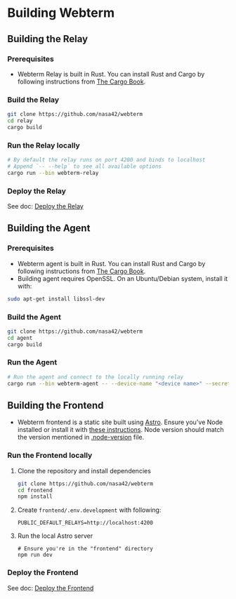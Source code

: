 # Building Webterm

## Building the Relay

### Prerequisites

* Webterm Relay is built in Rust. You can install Rust and Cargo by following instructions
  from [The Cargo Book](https://doc.rust-lang.org/cargo/getting-started/installation.html).

### Build the Relay

```bash
git clone https://github.com/nasa42/webterm
cd relay
cargo build
```

### Run the Relay locally

```bash
# By default the relay runs on port 4200 and binds to localhost
# Append `-- --help` to see all available options
cargo run --bin webterm-relay
```

### Deploy the Relay

See doc: [Deploy the Relay](./deploy-relay.md)

## Building the Agent

### Prerequisites

* Webterm agent is built in Rust. You can install Rust and Cargo by following instructions
  from [The Cargo Book](https://doc.rust-lang.org/cargo/getting-started/installation.html).
* Building agent requires OpenSSL. On an Ubuntu/Debian system, install it with:

```bash
sudo apt-get install libssl-dev
```

### Build the Agent

```bash
git clone https://github.com/nasa42/webterm
cd agent
cargo build
```

### Run the Agent

```bash
# Run the agent and connect to the locally running relay
cargo run --bin webterm-agent -- --device-name "<device name>" --secret-key "<secret key>" --relays localhost:4200
```

## Building the Frontend

* Webterm frontend is a static site built using [Astro](https://github.com/withastro/astro). Ensure you've Node
  installed or install it
  with [these instructions](https://docs.npmjs.com/downloading-and-installing-node-js-and-npm). Node version should
  match the version mentioned in [.node-version](../frontend/.node-version) file.

### Run the Frontend locally

1. Clone the repository and install dependencies
    ```bash
    git clone https://github.com/nasa42/webterm
    cd frontend
    npm install
    ```
2. Create `frontend/.env.development` with following:
    ```
    PUBLIC_DEFAULT_RELAYS=http://localhost:4200
    ```
3. Run the local Astro server
    ```
    # Ensure you're in the "frontend" directory
    npm run dev
    ```

### Deploy the Frontend

See doc: [Deploy the Frontend](./deploy-frontend.md)
